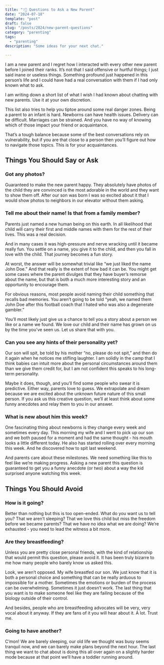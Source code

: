 ```yaml
---
title: "❔👶 Questions to Ask a New Parent"
date: "2024-07-18"
template: "post"
draft: false
slug: "/posts/2024/new-parent-questions"
category: "parenting"
tags:
  - "parenting"
description: "Some ideas for your next chat."

---
```


I am a new parent and I regret how I interacted with every other new parent before I joined their ranks. It’s not that I said offensive or hurtful things; I just said inane or useless things. Something profound just happened in this person’s life and I could have had a real conversation with them if I had only known what to ask.

I am writing down a short list of what I wish I had known about chatting with new parents. Use it at your own discretion.

This list also tries to help you tiptoe around some real danger zones. Being a parent to an infant is hard. Newborns can have health issues. Delivery can be difficult. Marriages can be strained. And you have no way of knowing which of those impact your friend or acquaintance.

That’s a tough balance because some of the best conversations rely on vulnerability, but if you are that close to a person then you’ll figure out how to navigate those topics. This is for your acquaintances.

## Things You Should Say or Ask

### Got any photos?

Guaranteed to make the new parent happy. They absolutely have photos of the child they are convinced is the most adorable in the world and they want to show them off. After our son was born I was so excited about it that I would show photos to neighbors in our elevator without them asking.

### Tell me about their name! Is that from a family member?

Parents just named a new human being on this earth. In all likelihood that child will carry their first and middle names with them for the rest of their lives. This was a real decision.

And in many cases it was high-pressure and nerve wracking until it became really fun. You settle on a name, you give it to the child, and then you fall in love with the child. That journey becomes a fun story.

At worst, the answer will be somewhat trivial like “we just liked the name John Doe.” And that really is the extent of how bad it can be. You might get some cases where the parent divulges that they have buyer’s remorse about the name, but that is both a much more interesting story and an opportunity to encourage them.

For obvious reasons, most people avoid naming their child something that recalls bad memories. You aren’t going to be told “yeah, we named them John Doe after this football coach that I hated who was also a degenerate gambler.”

You’ll most likely just give us a chance to tell you a story about a person we like or a name we found. We love our child and their name has grown on us by the time you’ve seen us. Let us share that with you.

### Can you see any hints of their personality yet?

Our son will spit, be told by his mother “no, please do not spit,” and then do it again when he notices me stifling laughter. I am solidly in the camp that I think babies can intuit more about the personal circumstances around them than we give them credit for, but I am not confident this speaks to his long-term personality.

Maybe it does, though, and you’ll find some people who swear it is predictive. Either way, parents love to guess. We extrapolate and dream because we are excited about the unknown future nature of this small person. If you ask us this creative question, we’ll at least think about some funny anecdotes and relay them to you in our answer.

### What is new about him this week?

One fascinating thing about newborns is they change every week and sometimes every day. This morning my wife and I went to pick up our son and we both paused for a moment and had the same thought - his mouth looks a little different today. He also has started rolling over every morning this week. And he discovered how to spit last weekend.

And parents care about these milestones. We need something like this to feel like we’re making progress. Asking a new parent this question is guaranteed to get you a funny anecdote (or two) about a way the kid surprised anyone watching this week.

## Things You Should Avoid

### How is it going?

Better than nothing but this is too open-ended. What do you want us to tell you? That we aren’t sleeping? That we love this child but miss the freedom before we became parents? That we have no idea what we are doing? We’re exhausted - you need to lead the witness a bit more.

### Are they breastfeeding?

Unless you are pretty close personal friends, with the kind of relationship that would permit this question, please avoid it. It has been truly bizarre to me how many people who barely know us asked this.

Look, we aren’t opposed. My wife breastfed our son. We just know that it is both a personal choice and something that can be really arduous to impossible for a mother. Sometimes the emotions or burden of the process can be overwhelming. Sometimes it just doesn’t work. The last thing that you want is to make someone feel like they are failing because of the biology outside of their control.

And besides, people who are breastfeeding advocates will be very, very vocal about it anyway. If they are fans of it you will hear about it. A lot. Trust me.

### Going to have another?

C’mon! We are barely sleeping, our old life we thought was busy seems tranquil now, and we can barely make plans beyond the next hour. The last thing we want to chat about is doing this all over again on a slightly harder mode because at that point we’ll have a toddler running around.
